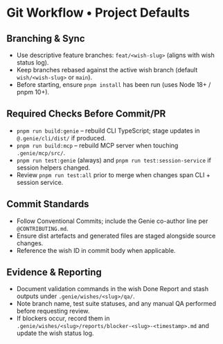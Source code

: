 # Git Workflow • Project Defaults

## Branching & Sync
- Use descriptive feature branches: `feat/<wish-slug>` (aligns with wish status log).
- Keep branches rebased against the active wish branch (default `wish/<wish-slug>` or `main`).
- Before starting, ensure `pnpm install` has been run (uses Node 18+ / pnpm 10+).

## Required Checks Before Commit/PR
- `pnpm run build:genie` – rebuild CLI TypeScript; stage updates in `@.genie/cli/dist/` if produced.
- `pnpm run build:mcp` – rebuild MCP server when touching `.genie/mcp/src/`.
- `pnpm run test:genie` (always) and `pnpm run test:session-service` if session helpers changed.
- Review `pnpm run test:all` prior to merge when changes span CLI + session service.

## Commit Standards
- Follow Conventional Commits; include the Genie co-author line per `@CONTRIBUTING.md`.
- Ensure dist artefacts and generated files are staged alongside source changes.
- Reference the wish ID in commit body when applicable.

## Evidence & Reporting
- Document validation commands in the wish Done Report and stash outputs under `.genie/wishes/<slug>/qa/`.
- Note branch name, test suite statuses, and any manual QA performed before requesting review.
- If blockers occur, record them in `.genie/wishes/<slug>/reports/blocker-<slug>-<timestamp>.md` and update the wish status log.
